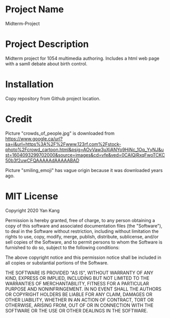 # Project Name
Midterm-Project

# Project Description
Midterm project for 1054 multimedia authoring. Includes a html web page with a samll debate about birth control.

# Installation
Copy repository from Github project location.

# Credit
Picture "crowds_of_people.jpg" is downloaded from https://www.google.ca/url?sa=i&url=https%3A%2F%2Fwww.123rf.com%2Fstock-photo%2Fcrowd_cartoon.html&psig=AOvVaw3uXiANYo9HiNc_1Oq_YyNJ&ust=1604093299702000&source=images&cd=vfe&ved=0CAIQjRxqFwoTCKC50b3f2uwCFQAAAAAdAAAAABAD

Picture "smiling_emoji" has vague origin because it was downloaded years ago.

# MIT License
Copyright 2020 Yan Kang

Permission is hereby granted, free of charge, to any person obtaining a copy of this software and associated documentation files (the "Software"), to deal in the Software without restriction, including without limitation the rights to use, copy, modify, merge, publish, distribute, sublicense, and/or sell copies of the Software, and to permit persons to whom the Software is furnished to do so, subject to the following conditions:

The above copyright notice and this permission notice shall be included in all copies or substantial portions of the Software.

THE SOFTWARE IS PROVIDED "AS IS", WITHOUT WARRANTY OF ANY KIND, EXPRESS OR IMPLIED, INCLUDING BUT NOT LIMITED TO THE WARRANTIES OF MERCHANTABILITY, FITNESS FOR A PARTICULAR PURPOSE AND NONINFRINGEMENT. IN NO EVENT SHALL THE AUTHORS OR COPYRIGHT HOLDERS BE LIABLE FOR ANY CLAIM, DAMAGES OR OTHER LIABILITY, WHETHER IN AN ACTION OF CONTRACT, TORT OR OTHERWISE, ARISING FROM, OUT OF OR IN CONNECTION WITH THE SOFTWARE OR THE USE OR OTHER DEALINGS IN THE SOFTWARE.